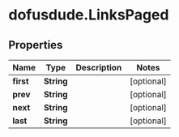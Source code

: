 # dofusdude.LinksPaged

## Properties

Name | Type | Description | Notes
------------ | ------------- | ------------- | -------------
**first** | **String** |  | [optional] 
**prev** | **String** |  | [optional] 
**next** | **String** |  | [optional] 
**last** | **String** |  | [optional] 



